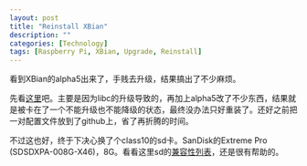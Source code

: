 ```yaml
---
layout: post
title: "Reinstall XBian"
description: ""
categories: [Technology]
tags: [Raspberry Pi, XBian, Upgrade, Reinstall]
---
```



看到XBian的alpha5出来了，手贱去升级，结果搞出了不少麻烦。

先看[这里](https://github.com/xbianonpi/xbian/issues/294)吧。主要是因为libc的升级导致的，再加上alpha5改了不少东西，结果就是被卡在了一个不能升级也不能降级的状态，最终没办法只好重装了。还好之前把一对配置文件放到了github上，省了再折腾的时间。

不过这也好，终于下决心换了个class10的sd卡。SanDisk的Extreme Pro (SDSDXPA-008G-X46)，8G。看看这里sd的[兼容性列表](http://elinux.org/RPi_SD_cards)，还是很有帮助的。
